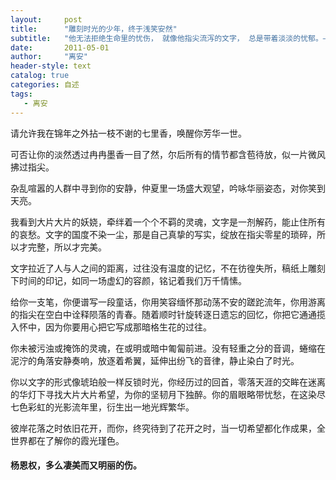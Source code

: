 ```yaml
---
layout:     post 
title:      "雕刻时光的少年，终于浅笑安然"
subtitle:   "他无法拒绝生命里的忧伤， 就像他指尖流泻的文字， 总是带着淡淡的忧郁。——序。" 
date:       2011-05-01 
author:     "离安" 
header-style: text
catalog: true
categories: 自述 
tags: 
   - 离安
---
```


  请允许我在锦年之外拈一枝不谢的七里香，唤醒你芳华一世。

  可否让你的淡然透过冉冉墨香一目了然，尔后所有的情节都含苞待放，似一片微风拂过指尖。

  杂乱喧嚣的人群中寻到你的安静，仲夏里一场盛大观望，吟咏华丽姿态，对你笑到天亮。

  我看到大片大片的妖娆，牵绊着一个个不羁的灵魂，文字是一剂解药，能止住所有的哀愁。文字的国度不染一尘，那是自己真挚的写实，绽放在指尖零星的琐碎，所以才完整，所以才完美。

  文字拉近了人与人之间的距离，过往没有温度的记忆，不在彷徨失所，稿纸上雕刻下时间的印记，如同一场虚幻的容颜，铭记着我们万千情愫。

  给你一支笔，你便谱写一段童话，你用笑容缅怀那动荡不安的蹉跎流年，你用游离的指尖在空白中诠释陨落的青春。随着顺时针旋转逐日遗忘的回忆，你把它通通揽入怀中，因为你要用心把它写成那暗格生花的过往。

  你未被污浊或掩饰的灵魂，在或明或暗中匍匐前进。没有轻重之分的音调，蜷缩在泥泞的角落安静奏响，放逐着希翼，延伸出纷飞的音律，静止染白了时光。

  你以文字的形式像琥珀般一样反锁时光，你经历过的回首，零落天涯的交眸在迷离的华灯下寻找大片大片希望，为你的坚韧月下独醉。你的眉眼略带忧愁，在这染尽七色彩虹的光影流年里，衍生出一地光辉繁华。

  彼岸花落之时依旧花开，而你，终究待到了花开之时，当一切希望都化作成果，全世界都在了解你的霞光瑾色。

####   杨恩权，多么凄美而又明丽的伤。
